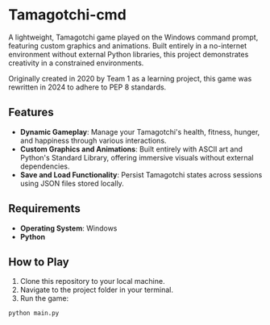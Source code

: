 # Tamagotchi-cmd
A lightweight, Tamagotchi game played on the Windows command prompt, featuring custom graphics and animations. Built entirely in a no-internet environment without external Python libraries, this project demonstrates creativity in a constrained environments.

Originally created in 2020 by Team 1 as a learning project, this game was rewritten in 2024 to adhere to PEP 8 standards.

## Features
- **Dynamic Gameplay**: Manage your Tamagotchi's health, fitness, hunger, and happiness through various interactions.
- **Custom Graphics and Animations**: Built entirely with ASCII art and Python's Standard Library, offering immersive visuals without external dependencies.
- **Save and Load Functionality**: Persist Tamagotchi states across sessions using JSON files stored locally.

## Requirements
- **Operating System**: Windows
- **Python**

## How to Play
1. Clone this repository to your local machine.
2. Navigate to the project folder in your terminal.
3. Run the game:
```
python main.py
```
